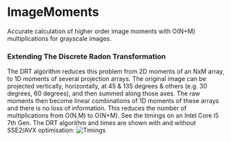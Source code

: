 # ImageMoments
Accurate calculation of higher order image moments with O(N+M) multiplications for grayscale images. 

### Extending The Discrete Radon Transformation
The DRT algorithm reduces this problem from 2D moments of an NxM array, to 1D moments of several projection arrays. The original image can be projected vertically, horizontally, at 45 & 135 degrees & others (e.g. 30 degrees, 60 degrees), and then summed along those axes. The raw moments then become linear combinations of 1D moments of these arrays and there is no loss of information. This reduces the number of multiplications from O(N.M) to O(N+M). See the timings on an Intel Core i5 7th Gen. The DRT algorithm and times are shown with and without SSE2/AVX optimisation: 
![Timings](https://github.com/wild-ig/drt_moments/raw/master/OpenCV4vsDRT4.png)